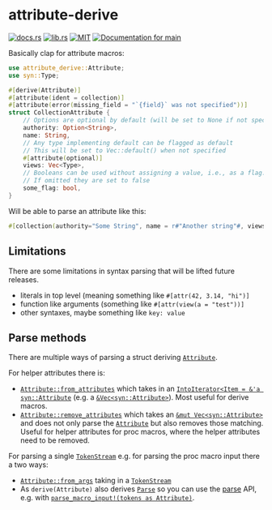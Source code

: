 # attribute-derive

[![docs.rs](https://img.shields.io/docsrs/attribute-derive)](https://docs.rs/attribute-derive/latest/attribute_derive/)
[![lib.rs](https://img.shields.io/crates/v/attribute-derive)](https://lib.rs/crates/attribute-derive)
[![MIT](https://img.shields.io/crates/l/attribute-derive)](LICENSE)
[![Documentation for `main`](https://img.shields.io/badge/docs-main-informational)](https://modprog.github.io/attribute-derive/attribute-derive/)

Basically clap for attribute macros:
```rust
use attribute_derive::Attribute;
use syn::Type;

#[derive(Attribute)]
#[attribute(ident = collection)]
#[attribute(error(missing_field = "`{field}` was not specified"))]
struct CollectionAttribute {
    // Options are optional by default (will be set to None if not specified)
    authority: Option<String>,
    name: String,
    // Any type implementing default can be flagged as default
    // This will be set to Vec::default() when not specified
    #[attribute(optional)]
    views: Vec<Type>,
    // Booleans can be used without assigning a value, i.e., as a flag.
    // If omitted they are set to false
    some_flag: bool,
}
```

Will be able to parse an attribute like this:
```rust
#[collection(authority="Some String", name = r#"Another string"#, views = [Option, ()])]
```

## Limitations

There are some limitations in syntax parsing that will be lifted future releases.

- literals in top level (meaning something like `#[attr(42, 3.14, "hi")]`
- function like arguments (something like `#[attr(view(a = "test"))]`
- other syntaxes, maybe something like `key: value`

## Parse methods

There are multiple ways of parsing a struct deriving [`Attribute`](https://docs.rs/attribute-derive/latest/attribute_derive/trait.Attribute.html).

For helper attributes there is:
- [`Attribute::from_attributes`](https://docs.rs/attribute-derive/latest/attribute_derive/trait.Attribute.html#tymethod.from_attributes) which takes in an [`IntoIterator<Item = &'a
syn::Attribute`](https://docs.rs/syn/latest/syn/struct.Attribute.html)
(e.g. a [`&Vec<syn::Attribute>`](https://docs.rs/syn/latest/syn/struct.Attribute.html)). Most useful for derive macros.
- [`Attribute::remove_attributes`](https://docs.rs/attribute-derive/latest/attribute_derive/trait.Attribute.html#tymethod.remove_attributes) which takes an [`&mut Vec<syn::Attribute>`](https://docs.rs/syn/latest/syn/struct.Attribute.html)
and does not only parse the [`Attribute`](https://docs.rs/attribute-derive/latest/attribute_derive/trait.Attribute.html#tymethod.from_attributes) but also removes those matching. Useful for helper
attributes for proc macros, where the helper attributes need to be removed.

For parsing a single [`TokenStream`](https://docs.rs/proc-macro2/latest/proc_macro2/struct.TokenStream.html) e.g. for parsing the proc macro input there a two ways:

- [`Attribute::from_args`](https://docs.rs/attribute-derive/latest/attribute_derive/trait.Attribute.html#tymethod.from_args) taking in a [`TokenStream`](https://docs.rs/proc-macro2/latest/proc_macro2/struct.TokenStream.html)
- As `derive(Attribute)` also derives [`Parse`](https://docs.rs/syn/latest/syn/parse/trait.Parse.html) so you can use the [parse](https://docs.rs/syn/latest/syn/parse/index.html) API,
e.g. with [`parse_macro_input!(tokens as Attribute)`](https://docs.rs/syn/latest/syn/macro.parse_macro_input.html).
